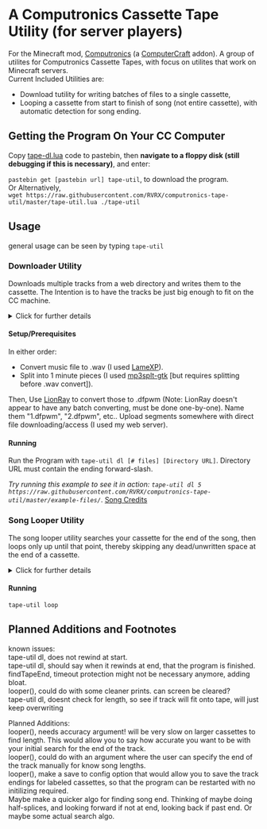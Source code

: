 # A Computronics Cassette Tape Utility (for server players)
For the Minecraft mod, [Computronics](https://wiki.vexatos.com/wiki:computronics) (a [ComputerCraft](https://www.computercraft.info/) addon). 
A group of utilites for Computronics Cassette Tapes, with focus on utilites that work on Minecraft servers.  
Current Included Utilities are:   
* Download tutility for writing batches of files to a single cassette,
* Looping a cassette from start to finish of song (not entire cassette), with automatic detection for song ending.

## Getting the Program On Your CC Computer
Copy [tape-dl.lua](https://raw.githubusercontent.com/RVRX/computronics-tape-util/master/tape-util.lua) code to pastebin, 
then **navigate to a floppy disk (still debugging if this is necessary)**, and enter:  

``pastebin get [pastebin url] tape-util``, to download the program.  
Or Alternatively,   
``wget https://raw.githubusercontent.com/RVRX/computronics-tape-util/master/tape-util.lua ./tape-util``
## Usage
general usage can be seen by typing ``tape-util``
### Downloader Utility
Downloads multiple tracks from a web directory and writes them to the cassette. The Intention is to have the tracks be just big enough to fit on the CC machine.
<details>
	<summary>Click for further details</summary>
	The general process is a loop of:   
	   1. wget-ting the file   
	   2. writing it to the tape, with a modified version of the default "tape write". This modification prevents it from rewinding, and removes the user confirmation.   
	   3. removing the file.   
	   4. repeat.
</details> 

#### Setup/Prerequisites
In either order:  
* Convert music file to .wav (I used [LameXP](https://github.com/lordmulder/LameXP)).
* Split into 1 minute pieces (I used [mp3splt-gtk](http://mp3splt.sourceforge.net/mp3splt_page/home.php) [but requires splitting before .wav convert]).  

Then, Use [LionRay](https://github.com/gamax92/LionRay) to convert those to .dfpwm 
(Note: LionRay doesn't appear to have any batch converting, must be done one-by-one). Name them "1.dfpwm", "2.dfpwm", etc..
Upload segments somewhere with direct file downloading/access (I used my web server).

#### Running

Run the Program with
``tape-util dl [# files] [Directory URL]``. Directory URL must contain the ending forward-slash.   

*Try running this example to see it in action: ``tape-util dl 5 https://raw.githubusercontent.com/RVRX/computronics-tape-util/master/example-files/``*. [Song Credits](https://www.youtube.com/watch?v=O2BzStwbeQw)

### Song Looper Utility
The song looper utility searches your cassette for the end of the song, then loops only up until that point, thereby skipping any dead/unwritten space at the end of a cassette.
<details>
	<summary>Click for further details</summary>
	Searching for the end of the track is done by looking for tape.read() locations that output 0. Once one is found, it searches the next few (10) locations, to see if these are also 0. The problem with only searching for 0 once, is that this is sometimes a quiet part of the song, noise, or a place where a track was spliced in, or otherwise. It /is/ only a 6000 of a second afterall (i think?).
	The Loop is simple, and just rewinds, starts, then sleeps for the track lengths amount of time. On wake, it repeats this. It saves the end location, so it does not need to search again. I might make a config file that will save it between program instances/runs in the future.
</details>   

#### Running
``tape-util loop``


## Planned Additions and Footnotes
known issues:  
tape-util dl, does not rewind at start.  
tape-util dl, should say when it rewinds at end, that the program is finished.  
findTapeEnd, timeout protection might not be necessary anymore, adding bloat.  
looper(), could do with some cleaner prints. can screen be cleared?  
tape-util dl, doesnt check for length, so see if track will fit onto tape, will just keep overwriting

Planned Additions:  
looper(), needs accuracy argument! will be very slow on larger cassettes to find length. This would allow you to say how accurate you want to be with your initial search for the end of the track.  
looper(), could do with an argument where the user can specify the end of the track manually for know song lengths.  
looper(), make a save to config option that would allow you to save the track endings for labeled cassettes, so that the program can be restarted with no initilizing required.   
Maybe make a quicker algo for finding song end. Thinking of maybe doing half-splices, and looking forward if not at end, looking back if past end. Or maybe some actual search algo.
